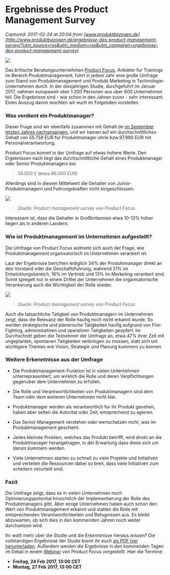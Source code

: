 # Ergebnisse des Product Management Survey

_Captured: 2017-02-24 at 20:04 from [www.produktbezogen.de](http://www.produktbezogen.de/ergebnisse-des-product-management-survey/?utm_source=rss&utm_medium=rss&utm_campaign=ergebnisse-des-product-management-survey)_

![](http://www.produktbezogen.de/wp-content/uploads/2017/02/Header-Survey-Product-Focus.png)

Das britische Beratungsunternehmen [Product Focus](https://www.productfocus.com), Anbieter fur Trainings im Bereich Produktmanagement, fuhrt in jedem Jahr eine große Umfrage zum Stand von Produktmanagement und Produkt Marketing in Technologie-Unternehmen durch. In der diesjahrigen Studie, durchgefuhrt im Januar 2017, nahmen europaweit uber 1.200 Personen aus uber 600 Unternehmen teil. Die Ergebnisse sind - wie schon in den Jahren zuvor - sehr interessant. Einen Auszug davon mochten wir euch im Folgenden vorstellen.

### **Was verdient ein Produktmanager?**

Dieser Frage sind wir ebenfalls zusammen mit Gehalt.de [im September letzten Jahres nachgegangen](http://www.produktbezogen.de/wie-viel-verdient-ein-produktmanager/), und wir kamen auf ein durchschnittliches Gehalt von 55.758 EUR fur Produktmanager ohne bzw.97.980 EUR mit Personalverantwortung.

Product Focus kommt in der Umfrage auf etwas hohere Werte. Den Ergebnissen nach liegt das durchschnittliche Gehalt eines Produktmanager oder Senior Produktmanagers bei

> 56.000 £ (etwa 66.000 EUR)

Allerdings sind in diesem Mittelwert die Gehalter von Junior-Produktmanagern und Fuhrungskraften nicht eingeschlossen.

![](http://www.produktbezogen.de/wp-content/uploads/2017/02/Gehalt-laut-Product-Focus-Umfrage.jpg)

> _Quelle: Product management survey von Product Focus_

Interessant ist, dass die Gehalter in Großbritannien etwa 10-13% hoher liegen als in anderen Landern.

### Wie ist Produktmanagement im Unternehmen aufgestellt?

Die Umfrage von Product Focus widmete sich auch der Frage, wie Produktmanagement organisatorisch im Unternehmen verankert ist.

Laut der Ergebnisse berichten lediglich 34% der Produktmanager direkt an den Vorstand oder die Geschaftsfuhrung, wahrend 21% im Entwicklungsbereich, 16% im Vertrieb und 13% im Marketing verankert sind. Somit spiegelt nur in einem Drittel der Unternehmen die organisatorische Verankerung auch die Wichtigkeit der Rolle wieder.

![](http://www.produktbezogen.de/wp-content/uploads/2017/02/Reporting-laut-Product-Focus-Umfrage.jpg)

> _Quelle: Product management survey von Product Focus_

Auch die tatsachliche Tatigkeit von Produktmanagern im Unternehmen zeigt, dass die Relevanz der Rolle haufig noch nicht erkannt wurde. So werden strategische und planerische Tatigkeiten haufig aufgrund von Fire-Fighting, administrativen und operativen Tatigkeiten geopfert. Im Durchschnitt geben die Teilnehmer der Umfrage an, etwa 47% ihrer Zeit mit ungeplanten, spontanen Tatigkeiten verbringen zu mussen, statt sich um wichtigere Themen wie Vision, Strategie und Planung kummern zu konnen.

### Weitere Erkenntnisse aus der Umfrage

  * Die Produktmanagement-Funktion ist in vielen Unternehmen unterreprasentiert, um wirklich die Rolle und deren Verpflichtungen gegenuber dem Unternehmen zu erfullen.
  * Die Rolle und Verantwortlichkeiten von Produktmanagern sind dem Team oder dem weiteren Unternehmen nicht klar.  

  * Produktmanager werden als verantwortlich fur ihr Produkt gesehen, haben aber selten die Autoritat oder Zeit, entsprechend zu agieren.  

  * Das Senior Management verstehen oder wertschatzen nicht, was im Produktmanagement geschieht.
  * Jedes kleinste Problem, welches das Produkt betrifft, wird direkt an die Produktmanager herangetragen, in der Erwartung dass diese sich um darum kummern werden.
  * Viele Unternehmen starten zu schnell zu viele Projekte und Initiativen und verteilen die Ressourcen dabei so breit, dass viele Initiativen zum scheitern verurteilt sind.

### Fazit

Die Umfrage zeigt, dass es in vielen Unternehmen noch Optimierungspotential hinsichtlich der Implementierung der Rolle des Produktmanagers gibt. Aber einige Unternehmen haben auch schon den Wert von Produktmanagement erkannt und statten die Rolle mit entsprechenden Verantwortlichkeiten und Befugnissen aus. Es bleibt abzuwarten, ob sich dies in den kommenden Jahren noch weiter durchsetzen wird.

Ihr wollt mehr uber die Studie und die Erkenntnisse hieraus wissen? Die vollstandigen Ergebnisse der Studie konnt ihr euch [als PDF hier herunterladen](https://www.productfocus.com/wp-content/uploads/2017/02/Survey-analysis-2017.pdf). Außerdem werden die Ergebnisse in den kommenden Tagen im Detail in einem [Webinar](https://www.productfocus.com/resources/webinars/product-management-survey-results-2017/) von Product Focus vorgestellt. Hier die Termine:

  * **Freitag, 24 Feb 2017, 13:00 CET**
  * **Montag, 27 Feb 2017, 13:00 CET**
